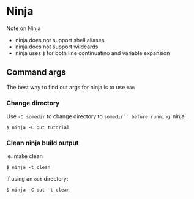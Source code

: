 # Ninja

Note on Ninja

* ninja does not support shell aliases
* ninja does not support wildcards
* ninja uses `$` for both line continuatino and variable expansion

## Command args

The best way to find out args for ninja is to use `man`

### Change directory

Use `-C somedir` to change directory to `somedir`` before running `ninja`.

```
$ ninja -C out tutorial
```

### Clean ninja build output

ie. make clean

```
$ ninja -t clean
```

if using an `out` directory:

```
$ ninja -C out -t clean
```